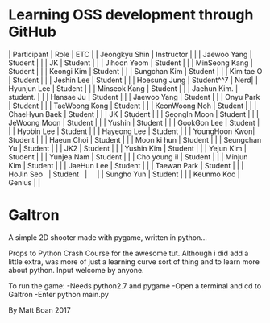 # Learning OSS development through GitHub

| Participant   | Role       | ETC |
| Jeongkyu Shin | Instructor |     |
| Jaewoo Yang   | Student    |     |
| JK            | Student    |     |
| Jihoon Yeom   | Student    |     |
| MinSeong Kang | Student    |     |
| Keongi Kim    | Student    |     |
| Sungchan Kim  | Student    |     |
| Kim tae O     | Student    |     |
| Jeshin Lee    | Student    |     |
| Hoesung  Jung | Student^^7 | Nerd|
| Hyunjun Lee   | Student    |     |
| Minseok  Kang | Student    |     |
| Jaehun Kim.   | student.   |     |
| Hansae Ju     | Student    |     |
| Jaewoo Yang   | Student    |     |
| Onyu Park     | Student    |     |
| TaeWoong Kong | Student    |     |
| KeonWoong Noh | Student    |     |
| ChaeHyun Baek | Student    |     |
| JK            | Student    |     |
| SeongIn Moon  | Student    |     |
| JeWoong Moon  | Student    |     |
| Yushin        | Student    |     |
| GookGon Lee   | Student    |     |
| Hyobin Lee    | Student    |     |
| Hayeong Lee   | Student    |     |
| YoungHoon Kwon| Student    |     |
| Haeun Choi    | Student    |     |
| Moon ki hun   | Student    |     |
| Seungchan Yu  | Student    |     |
| JK2           | Student    |     |
| Yushin Kim    | Student    |     |
| Yejun Kim     | Student    |     |
| Yunjea Nam    | Student    |     |
| Cho young il  | Student    |     |
| Minjun Kim    | Student    |     |
| JaeHun Lee    | Student    |     |
| Taewan Park   | Student    |     |
| HoJin Seo     | Student    |     |
| Sungho Yun    | Student    |     |
| Keunmo Koo	  | Genius     |     |



# Galtron
A simple 2D shooter made with pygame, written in python...

Props to Python Crash Course for the awesome tut. Although i did add a little extra, was more of just a learning curve sort of thing and to learn more about python. Input welcome by anyone.

To run the game:
	-Needs python2.7 and pygame
	-Open a terminal and cd to Galtron
	-Enter python main.py

By Matt Boan 2017

